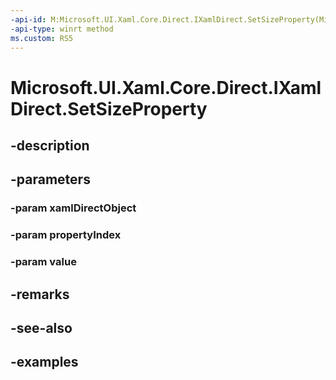 ```yaml
---
-api-id: M:Microsoft.UI.Xaml.Core.Direct.IXamlDirect.SetSizeProperty(Microsoft.UI.Xaml.Core.Direct.XamlDirectObject,Microsoft.UI.Xaml.Core.Direct.XamlPropertyIndex,Windows.Foundation.Size)
-api-type: winrt method
ms.custom: RS5
---
```


<!-- Method syntax.
public void IXamlDirect.SetSizeProperty(XamlDirectObject xamlDirectObject, XamlPropertyIndex propertyIndex, Size value)
-->

# Microsoft.UI.Xaml.Core.Direct.IXamlDirect.SetSizeProperty

## -description

## -parameters
### -param xamlDirectObject

### -param propertyIndex

### -param value

## -remarks

## -see-also

## -examples

